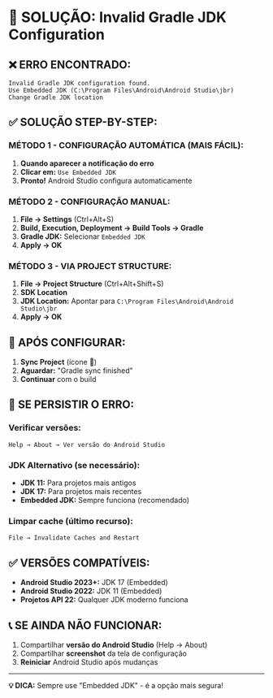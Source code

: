 # 🔧 SOLUÇÃO: Invalid Gradle JDK Configuration

## ❌ ERRO ENCONTRADO:
```
Invalid Gradle JDK configuration found.
Use Embedded JDK (C:\Program Files\Android\Android Studio\jbr)
Change Gradle JDK location
```

## ✅ SOLUÇÃO STEP-BY-STEP:

### MÉTODO 1 - CONFIGURAÇÃO AUTOMÁTICA (MAIS FÁCIL):
1. **Quando aparecer a notificação do erro**
2. **Clicar em:** `Use Embedded JDK`
3. **Pronto!** Android Studio configura automaticamente

### MÉTODO 2 - CONFIGURAÇÃO MANUAL:
1. **File → Settings** (Ctrl+Alt+S)
2. **Build, Execution, Deployment → Build Tools → Gradle**
3. **Gradle JDK:** Selecionar `Embedded JDK`
4. **Apply → OK**

### MÉTODO 3 - VIA PROJECT STRUCTURE:
1. **File → Project Structure** (Ctrl+Alt+Shift+S)
2. **SDK Location**
3. **JDK Location:** Apontar para `C:\Program Files\Android\Android Studio\jbr`
4. **Apply → OK**

## 🔄 APÓS CONFIGURAR:
1. **Sync Project** (ícone 🔄)
2. **Aguardar:** "Gradle sync finished"
3. **Continuar** com o build

## 🚨 SE PERSISTIR O ERRO:

### Verificar versões:
```
Help → About → Ver versão do Android Studio
```

### JDK Alternativo (se necessário):
- **JDK 11:** Para projetos mais antigos
- **JDK 17:** Para projetos mais recentes
- **Embedded JDK:** Sempre funciona (recomendado)

### Limpar cache (último recurso):
```
File → Invalidate Caches and Restart
```

## ✅ VERSÕES COMPATÍVEIS:
- **Android Studio 2023+:** JDK 17 (Embedded)
- **Android Studio 2022:** JDK 11 (Embedded)
- **Projetos API 22:** Qualquer JDK moderno funciona

## 📞 SE AINDA NÃO FUNCIONAR:
1. Compartilhar **versão do Android Studio** (Help → About)
2. Compartilhar **screenshot** da tela de configuração
3. **Reiniciar** Android Studio após mudanças

---
**💡 DICA:** Sempre use "Embedded JDK" - é a opção mais segura!